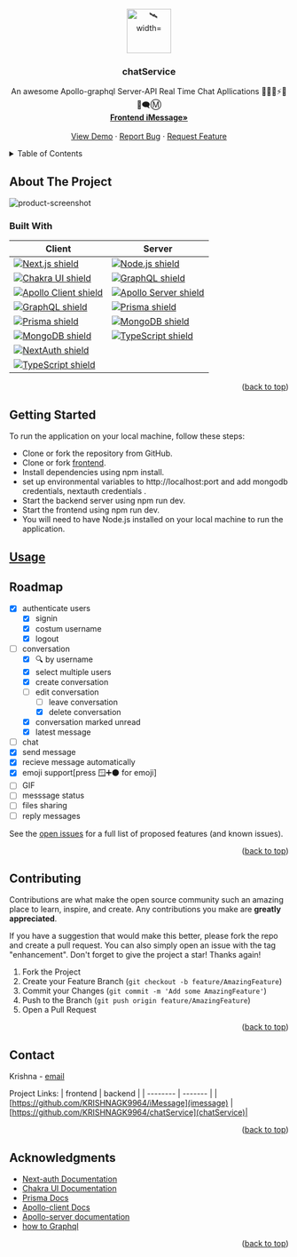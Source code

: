 <!-- PROJECT LOGO -->
<br />
<div align="center">
  <a href="https://imessage-inky.vercel.app/">
    <img src="./public/apollo-graphql-logo.svg" alt="&#x1F6F0  width="80" height="80"; Apollo Server">
  </a>

<h3 align="center">chatService</h3>

  <p align="center">
    An awesome Apollo-graphql Server-API Real Time Chat Apllications 🙋‍♂️👋⚡🔥💬🗨️Ⓜ️
    <br />
    <a href="https://github.com/KRISHNAGK9964/iMessage"><strong>Frontend iMessage»</strong></a>
    <br />
    <br />
    <a href="https://github.com/KRISHNAGK9964/iMessage#usage">View Demo</a>
    ·
    <a href="https://github.com/KRISHNAGK9964/iMessage/issues">Report Bug</a>
    ·
    <a href="https://github.com/KRISHNAGK9964/iMessage/issues">Request Feature</a>
  </p>
</div>

<!-- TABLE OF CONTENTS -->
<details>
  <summary>Table of Contents</summary>
  <ol>
    <li>
      <a href="#about-the-project">About The Project</a>
      <ul>
        <li><a href="#built-with">Built With</a></li>
      </ul>
    </li>
    <li><a href="#getting-started">Getting Started</a></li>
    <li><a href="#usage">Usage</a></li>
    <li><a href="#roadmap">Roadmap</a></li>
    <li><a href="#contributing">Contributing</a></li>
    <li><a href="#contact">Contact</a></li>
    <li><a href="#acknowledgments">Acknowledgments</a></li>
  </ol>
</details>



<!-- ABOUT THE PROJECT -->
## About The Project

![product-screenshot](./public/product.png)

### Built With

| Client | Server |
|------------------------------------------------------------------------------------|--------------------------------------------------------------------------------|
| [![Next.js shield][nextjs-shield]][nextjs-url]  | [![Node.js shield][nodejs-shield]][nodejs-url] |
[![Chakra UI shield][chakra-shield]][chakra-url] | [![GraphQL shield][graphql-shield]][graphql-url] |
[![Apollo Client shield][apollo-client-shield]][apollo-client-url] | [![Apollo Server shield][apollo-server-shield]][apollo-server-url] |
[![GraphQL shield][graphql-shield]][graphql-url] | [![Prisma shield][prisma-shield]][prisma-url] |
[![Prisma shield][prisma-shield]][prisma-url] | [![MongoDB shield][mongodb-shield]][mongodb-url] |
[![MongoDB shield][mongodb-shield]][mongodb-url] | [![TypeScript shield][typescript-shield]][typescript-url] |
[![NextAuth shield][nextauth-shield]][nextauth-url] | 
[![TypeScript shield][typescript-shield]][typescript-url]|



<p align="right">(<a href="#readme">back to top</a>)</p>



<!-- GETTING STARTED -->
## Getting Started

To run the application on your local machine, follow these steps:

- Clone or fork the repository from GitHub.
- Clone or fork [frontend]([iMessage]).
- Install dependencies using npm install.
- set up environmental variables to http://localhost:port and add mongodb credentials, nextauth credentials .
- Start the backend server using npm run dev.
- Start the frontend using npm run dev.
- You will need to have Node.js installed on your local machine to run the application.

<!-- USAGE EXAMPLES -->
## [Usage](https://github.com/KRISHNAGK9964/iMessage#usage)

<!-- ROADMAP -->
## Roadmap

- [x] authenticate users
    - [x] signin
    - [x] costum username
    - [x] logout
- [ ] conversation
    - [x] 🔍 by username
    - [x] select multiple users
    - [x] create conversation
    - [ ] edit conversation
        - [ ] leave conversation
        - [x] delete conversation
    - [x] conversation marked unread
    - [x] latest message
 - [ ] chat 
  - [x] send message
  - [x] recieve message automatically
  - [x] emoji support[press 🪟➕⚫ for emoji]
  - [ ] GIF
  - [ ] messsage status
  - [ ] files sharing
  - [ ] reply messages

See the [open issues](https://github.com/KRISHNAGK9964/chatService/issues) for a full list of proposed features (and known issues).

<p align="right">(<a href="#readme">back to top</a>)</p>



<!-- CONTRIBUTING -->
## Contributing

Contributions are what make the open source community such an amazing place to learn, inspire, and create. Any contributions you make are **greatly appreciated**.

If you have a suggestion that would make this better, please fork the repo and create a pull request. You can also simply open an issue with the tag "enhancement".
Don't forget to give the project a star! Thanks again!

1. Fork the Project
2. Create your Feature Branch (`git checkout -b feature/AmazingFeature`)
3. Commit your Changes (`git commit -m 'Add some AmazingFeature'`)
4. Push to the Branch (`git push origin feature/AmazingFeature`)
5. Open a Pull Request

<p align="right">(<a href="#readme">back to top</a>)</p>


<!-- CONTACT -->
## Contact

Krishna -  [email](email)

Project Links: 
| frontend | backend |
| -------- | ------- |
|[https://github.com/KRISHNAGK9964/iMessage](imessage) | [https://github.com/KRISHNAGK9964/chatService](chatService)|

<p align="right">(<a href="#readme">back to top</a>)</p>



<!-- ACKNOWLEDGMENTS -->
## Acknowledgments

* [Next-auth Documentation](https://next-auth.js.org/getting-started/introduction)
* [Chakra UI Documentation](https://chakra-ui.com/docs/styled-system/style-props)
* [Prisma Docs](https://www.prisma.io/docs)
* [Apollo-client Docs](https://www.apollographql.com/docs/react)
* [Apollo-server documentation](https://www.apollographql.com/docs/apollo-server)
* [how to Graphql](https://www.howtographql.com/)

<p align="right">(<a href="#readme">back to top</a>)</p>



<!-- MARKDOWN LINKS & IMAGES -->
<!-- https://www.markdownguide.org/basic-syntax/#reference-style-links -->
[contributors-shield]: https://img.shields.io/github/contributors/github_username/repo_name.svg?style=for-the-badge
[contributors-url]: https://github.com/github_username/repo_name/graphs/contributors
[forks-shield]: https://img.shields.io/github/forks/github_username/repo_name.svg?style=for-the-badge
[forks-url]: https://github.com/github_username/repo_name/network/members
[stars-shield]: https://img.shields.io/github/stars/github_username/repo_name.svg?style=for-the-badge
[stars-url]: https://github.com/github_username/repo_name/stargazers
[issues-shield]: https://img.shields.io/github/issues/github_username/repo_name.svg?style=for-the-badge
[issues-url]: https://github.com/github_username/repo_name/issues
[license-shield]: https://img.shields.io/github/license/github_username/repo_name.svg?style=for-the-badge
[license-url]: https://github.com/github_username/repo_name/blob/master/LICENSE.txt
[linkedin-shield]: https://img.shields.io/badge/-LinkedIn-black.svg?style=for-the-badge&logo=linkedin&colorB=555
[linkedin-url]: https://linkedin.com/in/linkedin_username
[product-screenshot]: images/screenshot.png
[Next.js]: https://img.shields.io/badge/next.js-000000?style=for-the-badge&logo=nextdotjs&logoColor=white
[Next-url]: https://nextjs.org/
[React.js]: https://img.shields.io/badge/React-20232A?style=for-the-badge&logo=react&logoColor=61DAFB
[React-url]: https://reactjs.org/

[chatService]: https://github.com/KRISHNAGK9964/chatService
[application]: https://imessage-inky.vercel.app/
[email]: Kkrishna22572@gmail.com
[iMessage]:https://github.com/KRISHNAGK9964/iMessage

[Bootstrap.com]: https://img.shields.io/badge/Bootstrap-563D7C?style=for-the-badge&logo=bootstrap&logoColor=white
[Bootstrap-url]: https://getbootstrap.com

[nextjs-shield]: https://img.shields.io/badge/Next.js-v12.0.7-black?style=for-the-badge&logo=next.js&logoColor=white&color=0076C1&labelColor=000000
[nextjs-url]: https://nextjs.org/

[chakra-shield]: https://img.shields.io/badge/Chakra_UI-v1.6.7-blue?style=for-the-badge&logo=chakra-ui&logoColor=white&color=319795&labelColor=000000
[chakra-url]: https://chakra-ui.com/

[prisma-shield]: https://img.shields.io/badge/Prisma-v3.9.2-purple?style=for-the-badge&logo=prisma&logoColor=white&color=5B00D5&labelColor=000000
[prisma-url]: https://www.prisma.io/

[apollo-shield]: https://img.shields.io/badge/Apollo_GraphQL-v3.5.0-pink?style=for-the-badge&logo=apollo-graphql&logoColor=white&color=311C87&labelColor=000000
[apollo-url]: https://www.apollographql.com/

[mongodb-shield]: https://img.shields.io/badge/MongoDB-v5.0-green?style=for-the-badge&logo=mongodb&logoColor=white&color=47A248&labelColor=000000
[mongodb-url]: https://www.mongodb.com/

[nodejs-shield]: https://img.shields.io/badge/Node.js-v14.18.1-green?style=for-the-badge&logo=node.js&logoColor=white&color=339933&labelColor=000000
[nodejs-url]: https://nodejs.org/

[typescript-shield]: https://img.shields.io/badge/TypeScript-v4.5-blue?style=for-the-badge&logo=typescript&logoColor=white&color=007ACC&labelColor=000000
[typescript-url]: https://www.typescriptlang.org/

[nextauth-shield]: https://img.shields.io/badge/NextAuth-v4.4.0-black?style=for-the-badge&logo=next.js&logoColor=white&color=000000&labelColor=FFFFFF
[nextauth-url]: https://next-auth.js.org/

[graphql-shield]: https://img.shields.io/badge/GraphQL-v15.5.1-pink?style=for-the-badge&logo=graphql&logoColor=white&color=E434AA&labelColor=000000
[graphql-url]: https://graphql.org/


[apollo-client-shield]: https://img.shields.io/badge/Apollo_Client-v3.5.0-pink?style=for-the-badge&logo=apollo-graphql&logoColor=white&color=311C87&labelColor=000000
[apollo-client-url]: https://www.apollographql.com/docs/react/

[apollo-server-shield]: https://img.shields.io/badge/Apollo_Server-v3.5.0-pink?style=for-the-badge&logo=apollo-graphql&logoColor=white&color=311C87&labelColor=000000
[apollo-server-url]: https://www.apollographql.com/docs/apollo-server/
